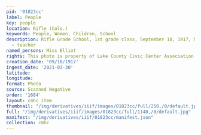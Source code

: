 ```yaml
---
pid: '01823cc'
label: People
key: people
location: Rifle (Colo.)
keywords: People, Women, Children, School
description: Rifle Grade School, 1st grade class, September 18, 1917, Miss Elliot
  - teacher
named_persons: Miss Elliot
rights: This photo is property of Lake County Civic Center Association.
creation_date: '09/18/1917'
ingest_date: '2021-03-30'
latitude: 
longitude: 
format: Photo
source: Scanned Negative
order: '1684'
layout: cmhc_item
thumbnail: "/img/derivatives/iiif/images/01823cc/full/250,/0/default.jpg"
full: "/img/derivatives/iiif/images/01823cc/full/1140,/0/default.jpg"
manifest: "/img/derivatives/iiif/01823cc/manifest.json"
collection: cmhc
---
```

